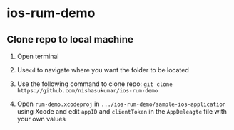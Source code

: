 # ios-rum-demo

## Clone repo to local machine

1. Open terminal

2. Use`cd` to navigate where you want the folder to be located

3. Use the following command to clone repo: `git clone https://github.com/nishasukumar/ios-rum-demo`

4. Open `rum-demo.xcodeproj` in `.../ios-rum-demo/sample-ios-application` using Xcode and edit `appID` and `clientToken` in the `AppDeleagte` file with your own values
